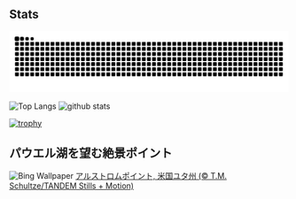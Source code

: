 ## Stats
<picture>
  <source media="(prefers-color-scheme: dark)" srcset="https://raw.githubusercontent.com/ba230t/ba230t/output/github-contribution-grid-snake-dark.svg">
  <source media="(prefers-color-scheme: light)" srcset="https://raw.githubusercontent.com/ba230t/ba230t/output/github-contribution-grid-snake.svg">
  <img alt="github contribution grid snake animation" src="https://raw.githubusercontent.com/ba230t/ba230t/output/github-contribution-grid-snake.svg">
</picture>

<p align="left">
  <img alt="Top Langs" height="150px" src="https://github-readme-stats.vercel.app/api/top-langs/?username=ba230t&layout=compact&theme=transparent" />
  <img alt="github stats" height="150px" src="https://github-readme-stats.vercel.app/api?username=ba230t&theme=transparent" />
</p>

[![trophy](https://github-profile-trophy.vercel.app/?username=ba230t&theme=transparent&column=7)](https://github.com/ryo-ma/github-profile-trophy)


<!-- Bing Wallpaper Start -->
## パウエル湖を望む絶景ポイント
![Bing Wallpaper](https://www.bing.com/th?id=OHR.AlstromPoint_JA-JP2498220831_1920x1080.jpg&rf=LaDigue_1920x1080.jpg&pid=hp)
[アルストロムポイント, 米国ユタ州 (© T.M. Schultze/TANDEM Stills + Motion)](https://www.bing.com/search?q=%E3%82%A2%E3%83%AB%E3%82%B9%E3%83%88%E3%83%AD%E3%83%A0%E3%83%9D%E3%82%A4%E3%83%B3%E3%83%88&form=hpcapt&filters=HpDate%3a%2220250208_1500%22)
<!-- Bing Wallpaper End -->

